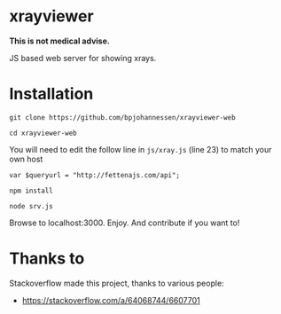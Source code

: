 # xrayviewer

**This is not medical advise.**

JS based web server for showing xrays.

# Installation

`git clone https://github.com/bpjohannessen/xrayviewer-web`

`cd xrayviewer-web`

You will need to edit the follow line in `js/xray.js` (line 23) to match your own host

`var $queryurl = "http://fettenajs.com/api";`


`npm install`

`node srv.js`

Browse to localhost:3000. Enjoy. And contribute if you want to!

# Thanks to

Stackoverflow made this project, thanks to various people:

- https://stackoverflow.com/a/64068744/6607701


